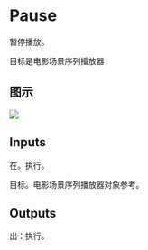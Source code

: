 # Pause

暂停播放。

目标是电影场景序列播放器

## 图示

![]($-20221218-20514615.png)

## Inputs

在。执行。

目标。电影场景序列播放器对象参考。  

## Outputs

出：执行。
